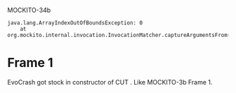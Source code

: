 MOCKITO-34b
```
java.lang.ArrayIndexOutOfBoundsException: 0
	at org.mockito.internal.invocation.InvocationMatcher.captureArgumentsFrom(InvocationMatcher.java:107)
```

# Frame 1
EvoCrash got stock in constructor of CUT . Like MOCKITO-3b Frame 1.